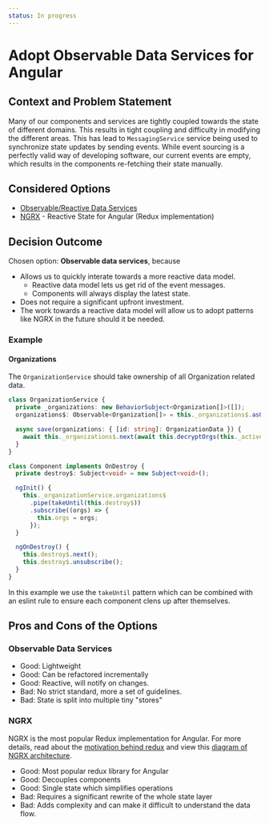 ```yaml
---
status: In progress
---
```

# Adopt Observable Data Services for Angular

## Context and Problem Statement

Many of our components and services are tightly coupled towards the state of different domains. This
results in tight coupling and difficulty in modifying the different areas. This has lead to
`MessagingService` service being used to synchronize state updates by sending events. While event
sourcing is a perfectly valid way of developing software, our current events are empty, which
results in the components re-fetching their state manually.

## Considered Options

- [Observable/Reactive Data Services][observable]
- [NGRX](https://ngrx.io/) - Reactive State for Angular (Redux implementation)

## Decision Outcome

Chosen option: **Observable data services**, because

- Allows us to quickly interate towards a more reactive data model.
  - Reactive data model lets us get rid of the event messages.
  - Components will always display the latest state.
- Does not require a significant upfront investment.
- The work towards a reactive data model will allow us to adopt patterns like NGRX in the future
  should it be needed.

### Example

#### Organizations

The `OrganizationService` should take ownership of all Organization related data.

```ts
class OrganizationService {
  private _organizations: new BehaviorSubject<Organization[]>([]);
  organizations$: Observable<Organization[]> = this._organizations$.asObservable();

  async save(organizations: { [id: string]: OrganizationData }) {
    await this._organizations$.next(await this.decryptOrgs(this._activeAccount, organizations));
  }
}

class Component implements OnDestroy {
  private destroy$: Subject<void> = new Subject<void>();

  ngInit() {
    this._organizationService.organizations$
      .pipe(takeUntil(this.destroy$))
      .subscribe((orgs) => {
        this.orgs = orgs;
      });
  }

  ngOnDestroy() {
    this.destroy$.next();
    this.destroy$.unsubscribe();
  }
}
```

In this example we use the `takeUntil` pattern which can be combined with an eslint rule to ensure
each component clens up after themselves.

## Pros and Cons of the Options

### Observable Data Services

- Good: Lightweight
- Good: Can be refactored incrementally
- Good: Reactive, will notify on changes.
- Bad: No strict standard, more a set of guidelines.
- Bad: State is split into multiple tiny "stores"

### NGRX

NGRX is the most popular Redux implementation for Angular. For more details, read about the
[motivation behind redux][redux-motivation] and view this
[diagram of NGRX architecture](https://ngrx.io/guide/store).

- Good: Most popular redux library for Angular
- Good: Decouples components
- Good: Single state which simplifies operations
- Bad: Requires a significant rewrite of the whole state layer
- Bad: Adds complexity and can make it difficult to understand the data flow.

[observable]:
  https://blog.angular-university.io/how-to-build-angular2-apps-using-rxjs-observable-data-services-pitfalls-to-avoid/
[redux-motivation]: https://redux.js.org/understanding/thinking-in-redux/motivation
